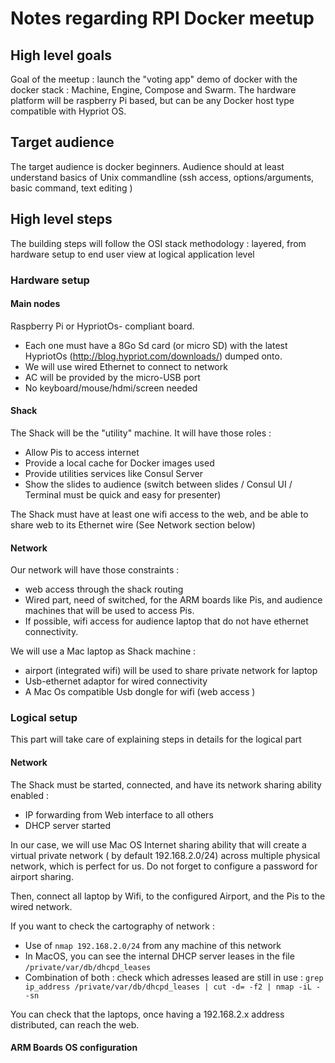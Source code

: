 # Notes regarding RPI Docker meetup

## High level goals
Goal of the meetup : launch the "voting app" demo of docker with the docker stack : Machine, Engine, Compose and Swarm. The hardware platform will be raspberry Pi based, but can be any Docker host type compatible with Hypriot OS.

## Target audience
The target audience is docker beginners. Audience should at least understand basics of Unix commandline (ssh access, options/arguments, basic command, text editing )

## High level steps
The building steps will follow the OSI stack methodology : layered, from hardware setup to end user view at logical application level

### Hardware setup
#### Main nodes 
Raspberry Pi or HypriotOs- compliant board. 
* Each one must have a 8Go Sd card (or micro SD) with the latest HypriotOs (http://blog.hypriot.com/downloads/) dumped onto.
* We will use wired Ethernet to connect to network
* AC will be provided by the micro-USB port
* No keyboard/mouse/hdmi/screen needed


#### Shack

The Shack will be the "utility" machine. It will have those roles :
* Allow Pis to access internet
* Provide a local cache for Docker images used
* Provide utilities services like Consul Server
* Show the slides to audience (switch between slides / Consul UI / Terminal must be quick and easy for presenter)

The Shack must have at least one wifi access to the web, and be able to share web to its Ethernet wire (See Network section below)

#### Network

Our network will have those constraints :
* web access through the shack routing
* Wired part, need of switched, for the ARM boards like Pis, and audience machines that will be used to access Pis.
* If possible, wifi access for audience laptop that do not have ethernet connectivity.

We will use a Mac laptop as Shack machine :
* airport (integrated wifi) will be used to share private network for laptop
* Usb-ethernet adaptor for wired connectivity
* A Mac Os compatible Usb dongle for wifi (web access )

### Logical setup

This part will take care of explaining steps in details for the logical part

#### Network

The Shack must be started, connected, and have its network sharing ability enabled :
* IP forwarding from Web interface to all others
* DHCP server started

In our case, we will use Mac OS Internet sharing ability that will create a virtual private network ( by default 192.168.2.0/24) across multiple physical network, which is perfect for us. Do not forget to configure a password for airport sharing.

Then, connect all laptop by Wifi, to the configured Airport, and the Pis to the wired network.

If you want to check the cartography of network :
* Use of ```nmap 192.168.2.0/24``` from any machine of this network
* In MacOS, you can see the internal DHCP server leases in the file ```/private/var/db/dhcpd_leases```
* Combination of both : check which adresses leased are still in use : 
  ```grep ip_address /private/var/db/dhcpd_leases | cut -d= -f2 | nmap -iL - -sn ``` 

You can check that the laptops, once having a 192.168.2.x address distributed, can reach the web.

#### ARM Boards OS configuration

